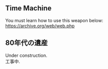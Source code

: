 ## Time Machine
You must learn how to use this weapon below:  
https://archive.org/web/web.php

## 80年代の遺産
Under construction.  
工事中.
